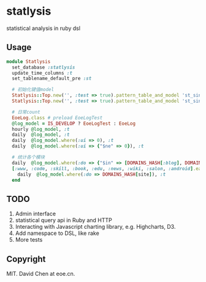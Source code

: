 statlysis
===============================================
statistical analysis in ruby dsl

Usage
-----------------------------------------------
```ruby
module Statlysis
  set_database :statlysis
  update_time_columns :t
  set_tablename_default_pre :st

  # 初始化键值model
  Statlysis::Top.new('', :test => true).pattern_table_and_model 'st_single_kvs'
  Statlysis::Top.new('', :test => true).pattern_table_and_model 'st_single_kv_histories'

  # 日常count
  EoeLog.class # preload EoeLogTest
  @log_model = IS_DEVELOP ? EoeLogTest : EoeLog
  hourly @log_model, :t
  daily  @log_model, :t
  daily  @log_model.where(:ui => 0), :t
  daily  @log_model.where(:ui => {"$ne" => 0}), :t

  # 统计各个模块
  daily  @log_model.where(:do => {"$in" => [DOMAINS_HASH[:blog], DOMAINS_HASH[:my]]}), :t
  [:www, :code, :skill, :book, :edu, :news, :wiki, :salon, :android].each do |site|
    daily  @log_model.where(:do => DOMAINS_HASH[site]), :t
  end
```

TODO
-----------------------------------------------
1. Admin interface
2. statistical query api in Ruby and HTTP
3. Interacting with Javascript charting library, e.g. Highcharts, D3.
4. Add namespace to DSL, like rake
5. More tests


Copyright
-----------------------------------------------
MIT. David Chen at eoe.cn.
